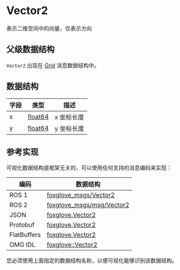 # Vector2

表示二维空间中的向量，仅表示方向

## 父级数据结构

`Vector2` 出现在 [Grid](/) 消息数据结构中。

## 数据结构

| 字段 | 类型 | 描述 |
| --- | --- | --- |
| x | [float64](/) | x 坐标长度 |
| y | [float64](/) | y 坐标长度 |

## 参考实现

可视化数据结构是框架无关的，可以使用任何支持的消息编码来实现：

| 编码 | 数据结构 |
| --- | --- |
| ROS 1 | [foxglove_msgs/Vector2](https://github.com/foxglove/foxglove-sdk/blob/main/schemas/ros1/Vector2.msg) |
| ROS 2 | [foxglove_msgs/msg/Vector2](https://github.com/foxglove/foxglove-sdk/blob/main/schemas/ros2/Vector2.msg) |
| JSON | [foxglove.Vector2](https://github.com/foxglove/foxglove-sdk/blob/main/schemas/jsonschema/Vector2.json) |
| Protobuf | [foxglove.Vector2](https://github.com/foxglove/foxglove-sdk/blob/main/schemas/proto/foxglove/Vector2.proto) |
| FlatBuffers | [foxglove.Vector2](https://github.com/foxglove/foxglove-sdk/blob/main/schemas/flatbuffer/Vector2.fbs) |
| OMG IDL | [foxglove::Vector2](https://github.com/foxglove/foxglove-sdk/blob/main/schemas/omgidl/foxglove/Vector2.idl) |

您必须使用上面指定的数据结构名称，以便可视化能够识别该数据结构。
